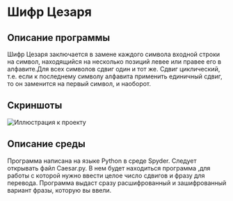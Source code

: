 # Шифр Цезаря
## Описание программы 
Шифр Цезаря заключается в замене каждого символа входной строки на символ, находящийся на несколько позиций левее или правее его в алфавите.Для всех символов сдвиг один и тот же. Сдвиг циклический, т.е. если к последнему символу алфавита применить единичный сдвиг, то он заменится на первый символ, и наоборот.
## Скриншоты
![Иллюстрация к проекту](github.com/Michail420/Caesar/blob/master/Caesarpng.PNG)
## Описание среды 
Программа написана на языке Python в среде Spyder. Следует открывать файл Caesar.py. В нем будет находиться программа ,для работы с которой нужно ввести целое число сдвигов и фразу для перевода. Программа выдаст сразу расшифрованный и зашифрованный вариант фразы, которую вы ввели.
